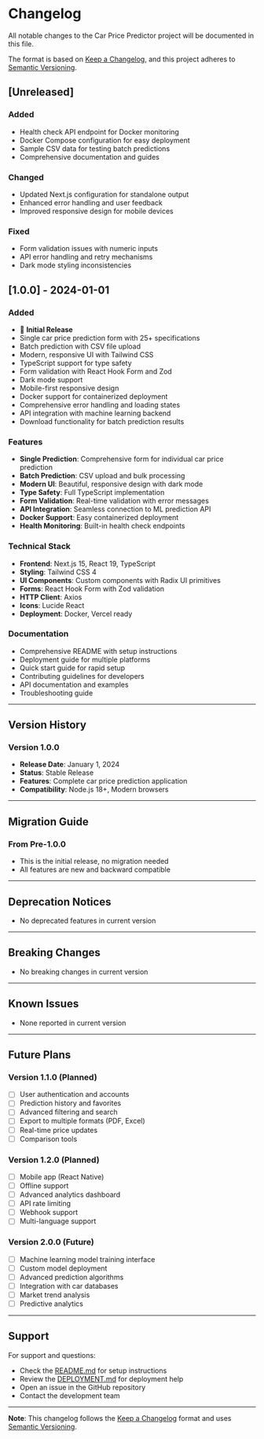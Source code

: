 # Changelog

All notable changes to the Car Price Predictor project will be documented in this file.

The format is based on [Keep a Changelog](https://keepachangelog.com/en/1.0.0/),
and this project adheres to [Semantic Versioning](https://semver.org/spec/v2.0.0.html).

## [Unreleased]

### Added
- Health check API endpoint for Docker monitoring
- Docker Compose configuration for easy deployment
- Sample CSV data for testing batch predictions
- Comprehensive documentation and guides

### Changed
- Updated Next.js configuration for standalone output
- Enhanced error handling and user feedback
- Improved responsive design for mobile devices

### Fixed
- Form validation issues with numeric inputs
- API error handling and retry mechanisms
- Dark mode styling inconsistencies

## [1.0.0] - 2024-01-01

### Added
- 🚀 **Initial Release**
- Single car price prediction form with 25+ specifications
- Batch prediction with CSV file upload
- Modern, responsive UI with Tailwind CSS
- TypeScript support for type safety
- Form validation with React Hook Form and Zod
- Dark mode support
- Mobile-first responsive design
- Docker support for containerized deployment
- Comprehensive error handling and loading states
- API integration with machine learning backend
- Download functionality for batch prediction results

### Features
- **Single Prediction**: Comprehensive form for individual car price prediction
- **Batch Prediction**: CSV upload and bulk processing
- **Modern UI**: Beautiful, responsive design with dark mode
- **Type Safety**: Full TypeScript implementation
- **Form Validation**: Real-time validation with error messages
- **API Integration**: Seamless connection to ML prediction API
- **Docker Support**: Easy containerized deployment
- **Health Monitoring**: Built-in health check endpoints

### Technical Stack
- **Frontend**: Next.js 15, React 19, TypeScript
- **Styling**: Tailwind CSS 4
- **UI Components**: Custom components with Radix UI primitives
- **Forms**: React Hook Form with Zod validation
- **HTTP Client**: Axios
- **Icons**: Lucide React
- **Deployment**: Docker, Vercel ready

### Documentation
- Comprehensive README with setup instructions
- Deployment guide for multiple platforms
- Quick start guide for rapid setup
- Contributing guidelines for developers
- API documentation and examples
- Troubleshooting guide

---

## Version History

### Version 1.0.0
- **Release Date**: January 1, 2024
- **Status**: Stable Release
- **Features**: Complete car price prediction application
- **Compatibility**: Node.js 18+, Modern browsers

---

## Migration Guide

### From Pre-1.0.0
- This is the initial release, no migration needed
- All features are new and backward compatible

---

## Deprecation Notices

- No deprecated features in current version

---

## Breaking Changes

- No breaking changes in current version

---

## Known Issues

- None reported in current version

---

## Future Plans

### Version 1.1.0 (Planned)
- [ ] User authentication and accounts
- [ ] Prediction history and favorites
- [ ] Advanced filtering and search
- [ ] Export to multiple formats (PDF, Excel)
- [ ] Real-time price updates
- [ ] Comparison tools

### Version 1.2.0 (Planned)
- [ ] Mobile app (React Native)
- [ ] Offline support
- [ ] Advanced analytics dashboard
- [ ] API rate limiting
- [ ] Webhook support
- [ ] Multi-language support

### Version 2.0.0 (Future)
- [ ] Machine learning model training interface
- [ ] Custom model deployment
- [ ] Advanced prediction algorithms
- [ ] Integration with car databases
- [ ] Market trend analysis
- [ ] Predictive analytics

---

## Support

For support and questions:
- Check the [README.md](README.md) for setup instructions
- Review the [DEPLOYMENT.md](DEPLOYMENT.md) for deployment help
- Open an issue in the GitHub repository
- Contact the development team

---

**Note**: This changelog follows the [Keep a Changelog](https://keepachangelog.com/) format and uses [Semantic Versioning](https://semver.org/).
